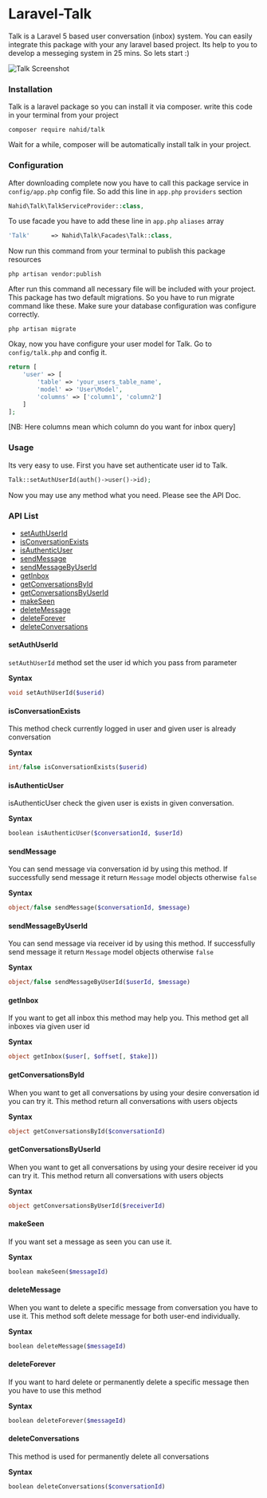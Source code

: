 # Laravel-Talk

Talk is a Laravel 5 based user conversation (inbox) system. You can easily integrate this package with your any laravel based project. Its help to you to develop a messeging system in 25 mins. So lets start :)

![Talk Screenshot](http://i.imgur.com/ELqGVrx.png?1 "Talk Conversation System")

### Installation

Talk is a laravel package so you can install it via composer. write this code in your terminal from your project

```
composer require nahid/talk
```

Wait for a while, composer will be automatically install talk in your project.

### Configuration

After downloading complete now you have to call this package service in `config/app.php` config file. So add this line in `app.php` `providers` section

```php
Nahid\Talk\TalkServiceProvider::class,
```

To use facade you have to add these line in `app.php` `aliases` array

```php
'Talk'      => Nahid\Talk\Facades\Talk::class,
```

Now run this command from your terminal to publish this package resources

```
php artisan vendor:publish
```

After run this command all necessary file will be included with your project. This package has two default migrations. So you have to run migrate command like these. Make sure your database configuration was configure correctly.

```shell
php artisan migrate
```

Okay, now you have configure your user model for Talk. Go to `config/talk.php` and config it.

```php
return [
    'user' => [
        'table' => 'your_users_table_name',
        'model' => 'User\Model',
        'columns' => ['column1', 'column2']
    ]
];
```

[NB: Here columns mean which column do you want for inbox query]


### Usage

Its very easy to use. First you have set authenticate user id to Talk. 

```php
Talk::setAuthUserId(auth()->user()->id);
```

Now you may use any method what you need. Please see the API Doc.

### API List


- [setAuthUserId](https://github.com/nahid/talk#setauthuserid)
- [isConversationExists](https://github.com/nahid/talk#isconversationexists)
- [isAuthenticUser](https://github.com/nahid/talk#isauthenticuser)
- [sendMessage](https://github.com/nahid/talk#sendmessage)
- [sendMessageByUserId](https://github.com/nahid/talk#sendmessagebyuserid)
- [getInbox](https://github.com/nahid/talk#getinbox)
- [getConversationsById](https://github.com/nahid/talk#getconversationbyid)
- [getConversationsByUserId](https://github.com/nahid/talk#getconversationbyuserid)
- [makeSeen](https://github.com/nahid/talk#makeseen)
- [deleteMessage](https://github.com/nahid/talk#deletemessage)
- [deleteForever](https://github.com/nahid/talk#deleteforever)
- [deleteConversations](https://github.com/nahid/talk#deleteconversations)


#### setAuthUserId

`setAuthUserId` method set the user id which you pass from parameter

**Syntax**

```php
void setAuthUserId($userid)
```


#### isConversationExists

This method check currently logged in user and given user is already conversation

**Syntax**

```php
int/false isConversationExists($userid)
```

#### isAuthenticUser

isAuthenticUser check the given user is exists in given conversation. 

**Syntax**

```php
boolean isAuthenticUser($conversationId, $userId)
```

#### sendMessage

You can send message via conversation id by using this method. If successfully send message it return `Message` model objects otherwise `false` 

**Syntax**

```php
object/false sendMessage($conversationId, $message)
```

#### sendMessageByUserId

You can send message via receiver id by using this method. If successfully send message it return `Message` model objects otherwise `false` 

**Syntax**

```php
object/false sendMessageByUserId($userId, $message)
```

#### getInbox

If you want to get all inbox this method may help you. This method get all inboxes via given user id

**Syntax**

```php
object getInbox($user[, $offset[, $take]])
```

#### getConversationsById

When you want to get all conversations by using your desire conversation id you can try it. This method return all conversations with users objects

**Syntax**

```php
object getConversationsById($conversationId)
```

#### getConversationsByUserId

When you want to get all conversations by using your desire receiver id you can try it. This method return all conversations with users objects

**Syntax**

```php
object getConversationsByUserId($receiverId)
```

#### makeSeen

If you want set a message as seen you can use it.

**Syntax**

```php
boolean makeSeen($messageId)
```

#### deleteMessage

When you want to delete a specific message from conversation you have to use it. This method soft delete message for both user-end individually.

**Syntax**

```php
boolean deleteMessage($messageId)
```

#### deleteForever

If you want to hard delete or permanently delete a specific message then you have to use this method

**Syntax**

```php
boolean deleteForever($messageId)
```

#### deleteConversations

This method is used for permanently delete all conversations

**Syntax**

```php
boolean deleteConversations($conversationId)
```